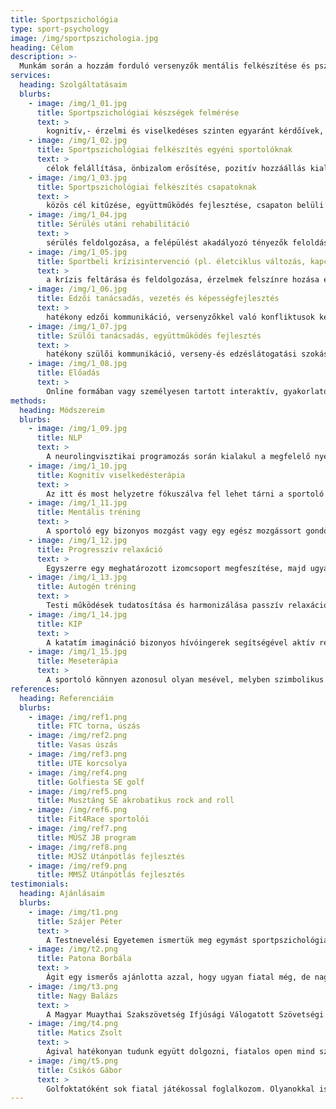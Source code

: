 ```yaml
---
title: Sportpszichológia
type: sport-psychology
image: /img/sportpszichologia.jpg
heading: Célom
description: >-
  Munkám során a hozzám forduló versenyzők mentális felkészítése és pszichés jólléte a legfontosabb, hogy képesek legyenek a fokozott stresszt/nyomást könnyebben feldolgozni, jobban tudjanak önmagukra, a csapattársaikra és az edzői utasításokra koncentrálni és közben élvezetes élménnyé váljon az adott sporttevékenység számukra.
services:
  heading: Szolgáltatásaim
  blurbs:
    - image: /img/1_01.jpg
      title: Sportpszichológiai készségek felmérése
      text: >
        kognitív,- érzelmi és viselkedéses szinten egyaránt kérdőívek, tesztek, interjú és megfigyelés módszerével
    - image: /img/1_02.jpg
      title: Sportpszichológiai felkészítés egyéni sportolóknak
      text: >
        célok felállítása, önbizalom erősítése, pozitív hozzáállás kialakítása, feszültség kezelése, figyelem fókuszálása, mentális gyakorlás elsajátítása, mentális felkészülési rutin kialakítása
    - image: /img/1_03.jpg
      title: Sportpszichológiai felkészítés csapatoknak
      text: >
        közös cél kitűzése, együttműködés fejlesztése, csapaton belüli konfliktusok feloldása, hatékony kommunikáció kialakítása, optimális versenyállapot kialakítása
    - image: /img/1_04.jpg
      title: Sérülés utáni rehabilitáció
      text: >
        sérülés feldolgozása, a felépülést akadályozó tényezők feloldása, mentális és fizikai ellazulás fejlesztése, pozitív attitűd fenntartása, mentális gyakorlás elsajátítása a könnyebb és gyorsabb visszatérés érdekében
    - image: /img/1_05.jpg
      title: Sportbeli krízisintervenció (pl. életciklus változás, kapcsolati krízis)
      text: >
        a krízis feltárása és feldolgozása, érzelmek felszínre hozása és verbalizálása, átkeretezés, akcióterv, cselekvés megtervezése
    - image: /img/1_06.jpg
      title: Edzői tanácsadás, vezetés és képességfejlesztés
      text: >
        hatékony edzői kommunikáció, versenyzőkkel való konfliktusok kezelése, edzői elvárások realizálása, versenyzők motiválása, edzői stressz kezelése, önismeret fejlesztése
    - image: /img/1_07.jpg
      title: Szülői tanácsadás, együttműködés fejlesztés
      text: >
        hatékony szülői kommunikáció, verseny-és edzéslátogatási szokás kialakítása, szülői elvárások realizálása, gyermekük motiválása, szülői stressz kezelése, önismeret fejlesztése
    - image: /img/1_08.jpg
      title: Előadás
      text: >
        Online formában vagy személyesen tartott interaktív, gyakorlatokkal kiegészített szakmai előadás versenyzőknek, szülőknek vagy edzőknek sportpszichológiai témákban
methods:
  heading: Módszereim
  blurbs:
    - image: /img/1_09.jpg
      title: NLP
      text: >
        A neurolingvisztikai programozás során kialakul a megfelelő nyelvhasználat, mely segítségével fenntarthatja a sportoló a pozitív attitűdjét, önbizalmát és a céljai is tiszták és elérhetőek maradnak számára.
    - image: /img/1_10.jpg
      title: Kognitív viselkedésterápia
      text: >
        Az itt és most helyzetre fókuszálva fel lehet tárni a sportoló gondolati torzításait, negatív hiedelmet, és hogy ezek miért alakultak ki és maradtak fent. Átkeretezéssel és tudatosítással lehetséges változtatni ezeken, hogy egy reálisabb látásmód és adaptívabb problémamegküzdési mód kialakuljon.
    - image: /img/1_11.jpg
      title: Mentális tréning
      text: >
        A sportoló egy bizonyos mozgást vagy egy egész mozgássort gondolati szinten hajt végre relaxált állapotban, hogy tökéletesíthesse a mozgását, kijavíthasson egy hibát, és mentális gyakorlással segíthesse a fizikai edzést.
    - image: /img/1_12.jpg
      title: Progresszív relaxáció
      text: >
        Egyszerre egy meghatározott izomcsoport megfeszítése, majd ugyanennek az ellazítása és az átélt érzésekre való koncentráció segíti a sportolót a testi tudatosság és a feszültség lokalizációjának felismerésében.
    - image: /img/1_13.jpg
      title: Autogén tréning
      text: >
        Testi működések tudatosítása és harmonizálása passzív relaxáció alkalmazásával, mely segíti a sportoló testi-lelki feszültségeinek oldását, a pszichés kapacitás regenerálását és növekedését egyaránt.
    - image: /img/1_14.jpg
      title: KIP
      text: >
        A katatím imagináció bizonyos hívóingerek segítségével aktív relaxáció során kibontja a sportoló érzelmi tartalmát, megmutatja a félelmeit, és a képek szimbolikáján keresztül a személyiség lehetőséget kap a fejlődésre.
    - image: /img/1_15.jpg
      title: Meseterápia
      text: >
        A sportoló könnyen azonosul olyan mesével, melyben szimbolikus formában megtalálhatók a lelkében felmerülő konfliktusok, az életkori krízisek. Egy testhezálló mese vagy történet során felismeri a szenvedése okát és megtalálja annak megoldását is.
references:
  heading: Referenciáim
  blurbs:
    - image: /img/ref1.png
      title: FTC torna, úszás
    - image: /img/ref2.png
      title: Vasas úszás
    - image: /img/ref3.png
      title: UTE korcsolya
    - image: /img/ref4.png
      title: Golfiesta SE golf
    - image: /img/ref5.png
      title: Musztáng SE akrobatikus rock and roll
    - image: /img/ref6.png
      title: Fit4Race sportolói
    - image: /img/ref7.png
      title: MÚSZ JB program
    - image: /img/ref8.png
      title: MJSZ Utánpótlás fejlesztés
    - image: /img/ref9.png
      title: MMSZ Utánpótlás fejlesztés
testimonials:
  heading: Ajánlásaim
  blurbs:
    - image: /img/t1.png
      title: Szájer Péter
      text: >
        A Testnevelési Egyetemen ismertük meg egymást sportpszichológiai cikkek írásakor, én akkor már 7-8 éve úszóedzőként dolgoztam a Vasas SC-ben. Többször találkoztam a versenyzőimnél azzal a felállással, hogy fizikailag felkészülten jó formában éreztem őket, azonban a versenyen teljesen más eredmény mutatkozott, mint amire számítottam. A befektetett munka pedig versenyző-edző-szülő részéről is hatalmas volt. Ekkor határoztam el, hogy megkérem Ágit foglalkozzon a versenyzőimmel, nagyon tetszett, hogy nyitott volt és lejött megnézte egy-egy edzésünket, és versenyünket is így pontosan tisztába került azzal, hogy milyen hatások érik a versenyzőket, látta az egész folyamatot. Azt gondolom ez által lett igazán sikeres a közös munka a gyerekekkel, az általa kitalált gyakorlatoknak köszönhetően, tudatosabbak lettek, jobban kezelték a stresszt, el tudtak lazulni, és nagyobb önbizalmuk lett, nem mellesleg a váratlan szituációkat is jobban reagálták le. A kiélezett helyzetekben a korosztályos országos bajnokságokon ezek a képességek érmeket, aranyérmeket, és Jövő Bajnokai tagságot jelentettek. Pozitívumként tekintek vissza a közös munkára és csak ajánlani tudom minden olyan versenyzőnek és edzőjének, aki még jobban szeretne teljesíteni téthelyzetben
    - image: /img/t2.png
      title: Patona Borbála
      text: >
        Ágit egy ismerős ajánlotta azzal, hogy ugyan fiatal még, de nagyon jó a szakmában. Igaza volt: fiatal és profi! Csapattal való munka során és egyénileg, edzőként is volt szerencsém együtt dolgozni vele. Közvetlensége, szerénysége, segítőkészsége révén könnyen szót értett mindannyiunkkal. Megfigyelte az edzés résztvevőinek viselkedését, meghallgatta a hozzá fordulókat akár egyénileg, akár csoportosan, tapasztalataiból eredő javaslatait, jótanácsait egyértelműen de tapintatosan, „ügyfeleit” nem befolyásolva, mégis finoman a helyes útra terelve adta át. Jó embert ismertem meg benne, akihez bármikor bizalommal fordulhatunk.
    - image: /img/t3.png
      title: Nagy Balázs
      text: >
        A Magyar Muaythai Szakszövetség Ifjúsági Válogatott Szövetségi Kapitányaként, amióta csak versenyekre járunk a fiatalokkal, azon gondolkodtam milyen új dolgokat lehetne kipróbálni, hasznosítani amivel még eredményesebbek lehetünk. A klubom keretein belül, felnőtt versenyzőim már dolgoztak sportpszichológussal, ezért szerettem volna utánpótlás korosztályba is behozni ezt a trendet. Tudtam hogy Ági főként utánpótlás korosztállyal foglalkozik, így elhívtam a válogatott edzőtáborunkba csoportos foglalkozásokat tartani. Nagyon jól felépítettnek és hasznosnak találtam a munkáját, mely hozzásegítette a versenyzőket ahhoz, hogy fejben is jobbak legyenek az ellenfeleiknél.
    - image: /img/t4.png
      title: Matics Zsolt
      text: >
        Ágival hatékonyan tudunk együtt dolgozni, fiatalos open mind szemlélettel közelíti meg a sportolóinkat korosztálytól függetlenül, így a munkássága jól beleillik a holisztikusan felépített teljesítmény rendszerünkbe. Sokszor megtalálja azt a bizonyos kulcsot, amely ahhoz szükséges, hogy a sportoló könnyebben gátak nélkül tudja kihozni a benne rejlő potenciált
    - image: /img/t5.png
      title: Csikós Gábor
      text: >
        Golfoktatóként sok fiatal játékossal foglalkozom. Olyanokkal is, akik magas szinten űzik ezt a sportot. A golf elsősorban egy "fej sport", így a fiataloknak szükségük van egy lelki társra, egy olyan emberre, aki érti, ill megérti őket. Ági ilyen és az első alkalomtól kezdve nagyon sokat segített nekik. Kedves, nyílt, őszinte személy, aki bizalmat áraszt, így még a szkeptikus fiatalok is megnyíltak előtte. És ennek pályán meglátszott/meglátszódik az eredménye.
---
```

